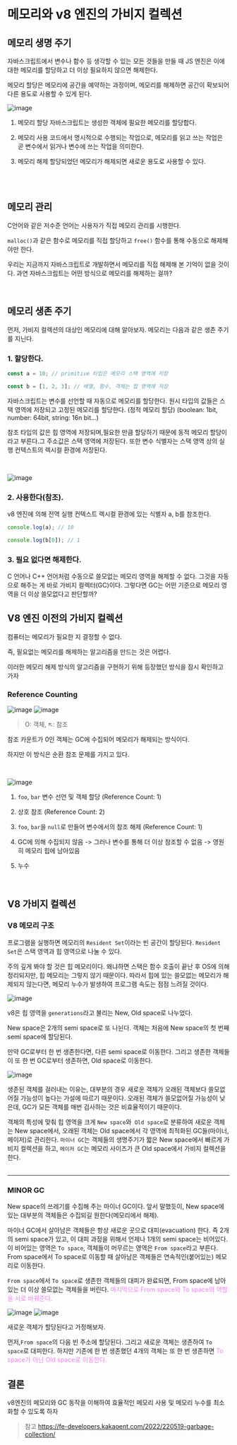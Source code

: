 # 메모리와 v8 엔진의 가비지 컬렉션

## 메모리 생명 주기

자바스크립트에서 변수나 함수 등 생각할 수 있는 모든 것들을 만들 때 JS 엔진은 이에 대한 메모리를 할당하고 더 이상 필요하지 않으면 해제한다.

메모리 할당은 메모리에 공간을 예약하는 과정이며, 메모리를 해제하면 공간이 확보되어 다른 용도로 사용할 수 있게 된다.

![image](https://github.com/livable-final/client/assets/83483378/184e8532-7294-4242-b66e-3d08f39ccbcf)




1. 메모리 할당
자바스크립트는 생성한 객체에 필요한 메모리를 할당합다.

2. 메모리 사용
코드에서 명시적으로 수행되는 작업으로, 메모리를 읽고 쓰는 작업은 곧 변수에서 읽거나 변수에 쓰는 작업을 의미한다.

3. 메모리 해제
할당되었던 메모리가 해제되면 새로운 용도로 사용할 수 있다.


<br />
<br />

## 메모리 관리

C언어와 같은 저수준 언어는 사용자가 직접 메모리 관리를 시행한다.

`malloc()`과 같은 함수로 메모리를 직접 할당하고 `free()` 함수를 통해 수동으로 해제해야만 한다.

우리는 지금까지 자바스크립트로 개발하면서 메모리를 직접 해제해 본 기억이 없을 것이다. 과연 자바스크립트는 어떤 방식으로 메모리를 해제하는 걸까?


<br />

## 메모리 생존 주기

먼저, 가비지 컬렉션의 대상인 메모리에 대해 알아보자. 메모리는 다음과 같은 생존 주기를 지닌다.

### 1. 할당한다.

```js
const a = 10; // primitive 타입은 메모리 스택 영역에 저장

const b = [1, 2, 3]; // 배열, 함수, 객체는 힙 영역에 저장
```

자바스크립트는 변수를 선언할 때 자동으로 메모리를 할당한다. 원시 타입의 값들은 스택 영역에 저장되고 고정된 메모리를 할당한다. (정적 메모리 할당) (boolean: 1bit, number: 64bit, string: 16n bit...) <br />

참조 타입의 값은 힙 영역에 저장되며,필요한 만큼 할당하기 때문에 동적 메모리 할당이라고 부른다.그 주소값은 스택 영역에 저장된다. 또한 변수 식별자는 스택 영역 상의 실행 컨텍스트의 렉시컬 환경에 저장된다.


<br />

![image](https://github.com/livable-final/client/assets/83483378/b029ebc4-5278-4a3f-91e7-81931dc876e6)

### 2. 사용한다(참조).

v8 엔진에 의해 전역 실행 컨텍스트 렉시컬 환경에 있는 식별자 a, b를 참조한다.

```js
console.log(a); // 10

console.log(b[0]); // 1
```


### 3. 필요 없다면 해제한다.

C 언어나 C++ 언어처럼 수동으로 쓸모없는 메모리 영역을 해제할 수 없다. 그것을 자동으로 해주는 게 바로 가비지 컬렉터(GC)이다. 그렇다면 GC는 어떤 기준으로 메모리 영역을 더 이상 쓸모없다고 판단할까?


## V8 엔진 이전의 가비지 컬렉션

컴퓨터는 메모리가 필요한 지 결정할 수 없다. 

즉, 필요없는 메모리를 해제하는 알고리즘을 만드는 것은 어렵다.

이러한 메모리 해제 방식의 알고리즘을 구현하기 위해 등장했던 방식을 잠시 확인하고 가자


### Reference Counting

![image](https://github.com/livable-final/client/assets/83483378/91b64d3a-8a47-4637-b835-5b5be7b3fb20)
![image](https://github.com/livable-final/client/assets/83483378/b447c07a-63ac-4c48-ac51-354ff8674876)

> O: 객체, ↖︎: 참조


참조 카운트가 0인 객체는 GC에 수집되어 메모리가 해제되는 방식이다.

하지만 이 방식은 순환 참조 문제를 가지고 있다.

<br />


![image](https://github.com/livable-final/client/assets/83483378/35ba150f-6afb-431d-a9a8-473289202d57)


1. `foo`, `bar` 변수 선언 및 객체 할당 (Reference Count: 1)

2. 상호 참조 (Reference Count: 2)

3. `foo`, `bar`을 `null`로 만들어 변수에서의 참조 해제 (Reference Count: 1)

4. GC에 의해 수집되지 않음 -> 그러나 변수를 통해 더 이상 참조할 수 없음 -> 영원히 메모리 힙에 남아있음

5. 누수


<br />


## V8 가비지 컬렉션

### V8 메모리 구조
프로그램을 실행하면 메모리의 `Resident Set`이라는 빈 공간이 할당된다. `Resident Set`은 스택 영역과 힙 영역으로 나눌 수 있다. 

주의 깊게 봐야 할 것은 힙 메모리이다. 왜냐하면 스택은 함수 호출이 끝난 후 OS에 의해 정리되지만, 힙 메모리는 그렇지 않기 때문이다. 따라서 힙에 있는 쓸모없는 메모리가 해제되지 않는다면, 메모리 누수가 발생하여 프로그램 속도는 점점 느려질 것이다.

![image](https://github.com/livable-final/client/assets/83483378/fbc9337e-6a49-4b9f-8d8b-068a044d692c)


v8은 힙 영역을 `generations`라고 불리는 New, Old space로 나누었다.

New space은 2개의 semi space로 또 나뉜다. 객체는 처음에 New space의 첫 번째 semi space에 할당된다.

만약 GC로부터 한 번 생존한다면, 다른 semi space로 이동한다. 그리고 생존한 객체들이 또 한 번 GC로부터 생존하면, Old space로 이동한다.

![image](https://github.com/livable-final/client/assets/83483378/313aa8f1-b26e-4b68-a2e8-4e45b68cd559)


생존된 객체를 걸러내는 이유는, 대부분의 경우 새로운 객체가 오래된 객체보다 쓸모없어질 가능성이 높다는 가설에 따르기 때문이다. 오래된 객체가 쓸모없어질 가능성이 낮은데, GC가 모든 객체를 매번 검사하는 것은 비효율적이기 때문이다.

객체의 특성에 맞춰 힙 영역을 크게 `New space`와` Old space`로 분류하여 새로운 객체는 New space에서, 오래된 객체는 Old space에서 각 영역에 최적화된 GC들(마이너, 메이저)로 관리한다. `마이너 GC`는 객체들의 생명주기가 짧은 New space에서 빠르게 가비지 컬렉션을 하고, `메이저 GC`는 메모리 사이즈가 큰 Old space에서 가비지 컬렉션을 한다.
<br />
<br />

---

### MINOR GC

New space의 쓰레기를 수집해 주는 마이너 GC이다. 앞서 말했듯이, New space에 있는 대부분의 객체들은 수집되길 원한다(메모리에서 해제).

마이너 GC에서 살아남은 객체들은 항상 새로운 곳으로 대피(evacuation) 한다. 즉 2개의 semi space가 있고, 이 대피 과정을 위해서 언제나 1개의 semi space는 비어있다. 이 비어있는 영역은 `To space`, 객체들이 머무르는 영역은 `From space`라고 부른다. From space에서 To space로 이동할 때 살아남은 객체들은 연속적인(붙어있는) 메모리로 이동한다.

`From space`에서 `To space`로 생존한 객체들의 대피가 완료되면, From space에 남아있는 더 이상 쓸모없는 객체들을 버린다. <span style="color:violet">마지막으로 From space와 To space의 역할을 서로 바꿔준다.</span>

![image](https://github.com/livable-final/client/assets/83483378/8df66284-ac74-451f-86e2-ddfd68441462)
![image](https://github.com/livable-final/client/assets/83483378/4a4fc577-a47e-48e0-b32b-ffd65dc0930b)

새로운 객체가 할당된다고 가정해보자. 

먼저,`From space`의 다음 빈 주소에 할당된다. 그리고 새로운 객체는 생존하여 `To space`로 대피한다. 하지만 기존에 한 번 생존했던 4개의 객체는 또 한 번 생존하면 <span style="color:violet">To space가 아닌 Old space로 이동한다.</span>


## 결론

v8엔진의 메모리와 GC 동작을 이해하여 효율적인 메모리 사용 및 메모리 누수를 최소화할 수 있도록 하자



> 참고 
> https://fe-developers.kakaoent.com/2022/220519-garbage-collection/
